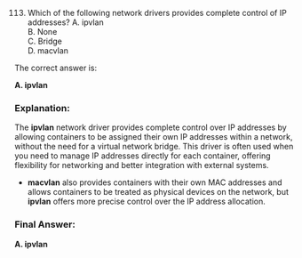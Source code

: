 113. Which of the following network drivers provides complete control of IP addresses?
A. ipvlan  
B. None  
C. Bridge  
D. macvlan


The correct answer is:

**A. ipvlan**

### **Explanation:**

The **ipvlan** network driver provides complete control over IP addresses by allowing containers to be assigned their own IP addresses within a network, without the need for a virtual network bridge. This driver is often used when you need to manage IP addresses directly for each container, offering flexibility for networking and better integration with external systems.

- **macvlan** also provides containers with their own MAC addresses and allows containers to be treated as physical devices on the network, but **ipvlan** offers more precise control over the IP address allocation.

### **Final Answer:**
**A. ipvlan**
